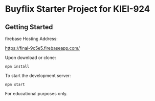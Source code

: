 # Buyflix Starter Project for KIEI-924
## Getting Started

firebase Hosting Address:

https://final-9c5e5.firebaseapp.com/




Upon download or clone:

```
npm install
```

To start the development server:

```
npm start
```

For educational purposes only.
